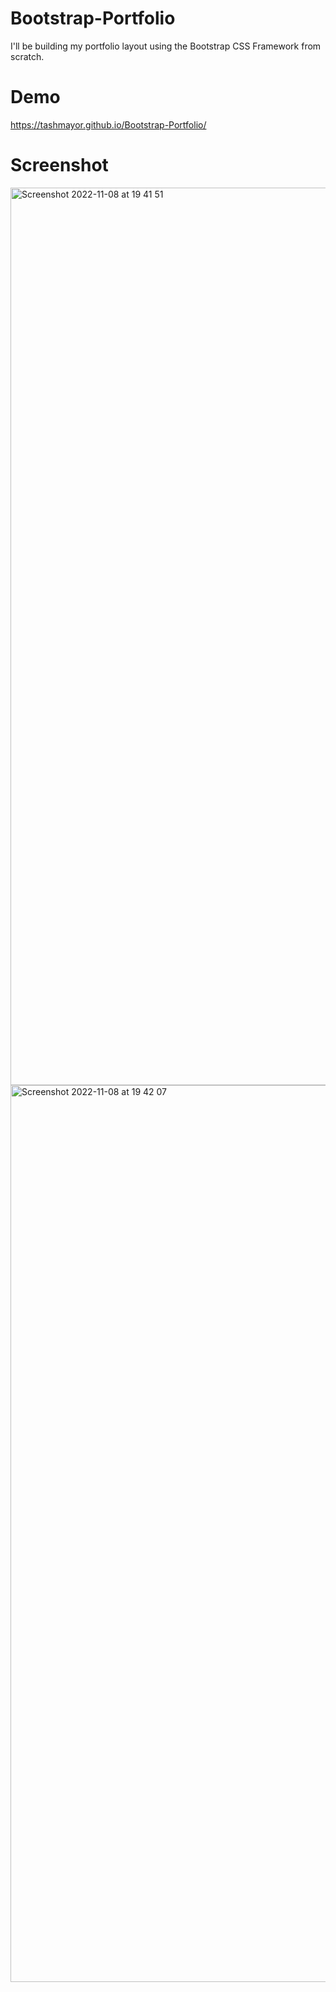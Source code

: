# Bootstrap-Portfolio

I'll be building my portfolio layout using the Bootstrap CSS Framework from scratch.

# Demo
https://tashmayor.github.io/Bootstrap-Portfolio/


# Screenshot
<img width="1436" alt="Screenshot 2022-11-08 at 19 41 51" src="https://user-images.githubusercontent.com/56591001/200659996-051f776a-16c6-44a3-aaf7-0c7f73e090d5.png">
<img width="1435" alt="Screenshot 2022-11-08 at 19 42 07" src="https://user-images.githubusercontent.com/56591001/200659850-3cd8c5f2-d83e-4304-92f8-a7e54555d01f.png">

